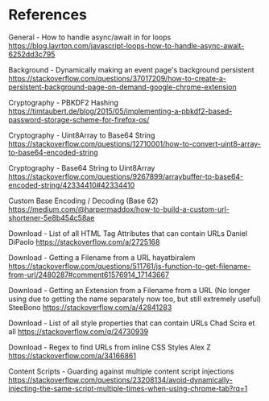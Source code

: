 # References

General - How to handle async/await in for loops
https://blog.lavrton.com/javascript-loops-how-to-handle-async-await-6252dd3c795

Background - Dynamically making an event page's background persistent
https://stackoverflow.com/questions/37017209/how-to-create-a-persistent-background-page-on-demand-google-chrome-extension

Cryptography - PBKDF2 Hashing
https://timtaubert.de/blog/2015/05/implementing-a-pbkdf2-based-password-storage-scheme-for-firefox-os/

Cryptography - Uint8Array to Base64 String
https://stackoverflow.com/questions/12710001/how-to-convert-uint8-array-to-base64-encoded-string

Cryptography - Base64 String to Uint8Array
https://stackoverflow.com/questions/9267899/arraybuffer-to-base64-encoded-string/42334410#42334410

Custom Base Encoding / Decoding (Base 62)
https://medium.com/@harpermaddox/how-to-build-a-custom-url-shortener-5e8b454c58ae

Download - List of all HTML Tag Attributes that can contain URLs
Daniel DiPaolo
https://stackoverflow.com/a/2725168

Download - Getting a Filename from a URL
hayatbiralem
https://stackoverflow.com/questions/511761/js-function-to-get-filename-from-url/2480287#comment61576914_17143667

Download - Getting an Extension from a Filename from a URL (No longer using due to getting the name separately now too, but still extremely useful)
SteeBono
https://stackoverflow.com/a/42841283

Download - List of all style properties that can contain URLs
Chad Scira et all
https://stackoverflow.com/q/24730939

Download - Regex to find URLs from inline CSS Styles
Alex Z
https://stackoverflow.com/a/34166861

Content Scripts - Guarding against multiple content script injections
https://stackoverflow.com/questions/23208134/avoid-dynamically-injecting-the-same-script-multiple-times-when-using-chrome-tab?rq=1
